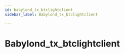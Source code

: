 ```yaml
---
id: babylond_tx_btclightclient
sidebar_label: Babylond_tx_btclightclient

---
```


# Babylond_tx_btclightclient